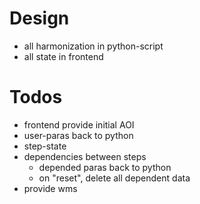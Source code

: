 # Design
 - all harmonization in python-script
 - all state in frontend


# Todos
- frontend provide initial AOI
- user-paras back to python
- step-state
- dependencies between steps
  - depended paras back to python
  - on "reset", delete all dependent data
- provide wms
